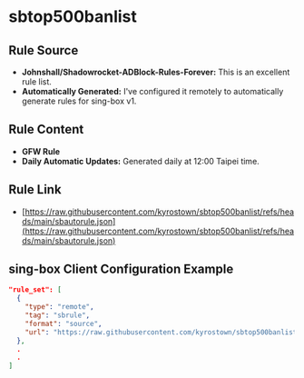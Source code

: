 # sbtop500banlist

## Rule Source

*   **Johnshall/Shadowrocket-ADBlock-Rules-Forever:** This is an excellent rule list.
*   **Automatically Generated:** I've configured it remotely to automatically generate rules for sing-box v1.

## Rule Content

*   **GFW Rule**
*   **Daily Automatic Updates:** Generated daily at 12:00 Taipei time.

## Rule Link

*   [https://raw.githubusercontent.com/kyrostown/sbtop500banlist/refs/heads/main/sbautorule.json](https://raw.githubusercontent.com/kyrostown/sbtop500banlist/refs/heads/main/sbautorule.json)

## sing-box Client Configuration Example

```json
"rule_set": [
  {
    "type": "remote",
    "tag": "sbrule",
    "format": "source",
    "url": "https://raw.githubusercontent.com/kyrostown/sbtop500banlist/refs/heads/main/sbautorule.json"
  },
  .
  .
]
